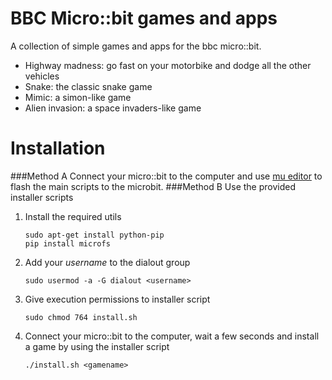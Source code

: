 # BBC Micro::bit games and apps
A collection of simple games and apps for the bbc micro::bit.

- Highway madness: go fast on your motorbike and dodge all the other vehicles
- Snake: the classic snake game
- Mimic: a simon-like game
- Alien invasion: a space invaders-like game


# Installation
###Method A
Connect your micro::bit to the computer and use [mu editor](http://codewith.mu/) to flash the main scripts to the microbit.
###Method B
Use the provided installer scripts

1. Install the required utils

    ```
    sudo apt-get install python-pip
    pip install microfs
    ```

2. Add your *username* to the dialout group

    ```
    sudo usermod -a -G dialout <username>
    ```

3. Give execution permissions to installer script

    ```
    sudo chmod 764 install.sh
    ```

4. Connect your micro::bit to the computer, wait a few seconds and install a game by using the installer script

    ```
    ./install.sh <gamename>
    ```

